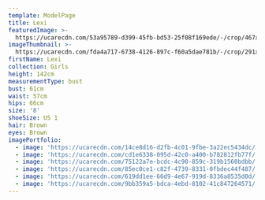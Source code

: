 ```yaml
---
template: ModelPage
title: Lexi
featuredImage: >-
  https://ucarecdn.com/53a95789-d399-45fb-bd53-25f08f169ede/-/crop/467x370/0,0/-/preview/
imageThumbnail: >-
  https://ucarecdn.com/fda4a717-6738-4126-897c-f60a5dae781b/-/crop/291x410/19,0/-/preview/
firstName: Lexi
collection: Girls
height: 142cm
measurementType: bust
bust: 61cm
waist: 57cm
hips: 66cm
size: '8'
shoeSize: US 1
hair: Brown
eyes: Brown
imagePortfolio:
  - image: 'https://ucarecdn.com/14ce8d16-d2fb-4c01-9fbe-3a22ec5434dc/'
  - image: 'https://ucarecdn.com/cd1e6338-095d-42c0-a400-b782812fb77f/'
  - image: 'https://ucarecdn.com/75122a7e-bcdc-4c90-859c-319b1560bdbb/'
  - image: 'https://ucarecdn.com/85ec0ce1-c82f-4739-8331-0fbdec44f487/'
  - image: 'https://ucarecdn.com/619dd1ee-66d9-4e67-919d-8336a8535d0d/'
  - image: 'https://ucarecdn.com/9bb359a5-bdca-4ebd-8102-41c847264571/'
---
```


